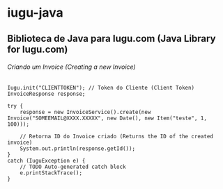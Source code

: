 # iugu-java
## Biblioteca de Java para Iugu.com (Java Library for Iugu.com)
###### Criando um Invoice (Creating a new Invoice)

```
Iugu.init("CLIENTTOKEN"); // Token do Cliente (Client Token)
InvoiceResponse response;

try {
	response = new InvoiceService().create(new Invoice("SOMEEMAIL@XXXX.XXXXX", new Date(), new Item("teste", 1, 100)));
	
	// Retorna ID do Invoice criado (Returns the ID of the created invoice)
	System.out.println(response.getId());
}
catch (IuguException e) {
	// TODO Auto-generated catch block
	e.printStackTrace();
}
```